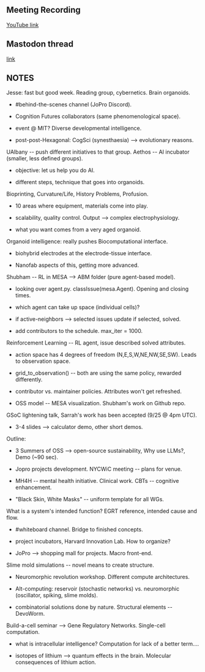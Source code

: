 ## Meeting Recording

[YouTube link](https://youtu.be/y8xTxVOtkts)

## Mastodon thread

[link](https://neuromatch.social/@OREL/113097945436254645)

## NOTES
Jesse: fast but good week. Reading group, cybernetics. Brain organoids.

* #behind-the-scenes channel (JoPro Discord).

* Cognition Futures collaborators (same phenomenological space).

* event @ MIT? Diverse developmental intelligence.

* post-post-Hexagonal: CogSci (synesthaesia) --> evolutionary reasons.


UAlbany -- push different initiatives to that group. Aethos -- AI incubator (smaller, less defined 
groups).

* objective: let us help you do AI.

* different steps, technique that goes into organoids.


Bioprinting, Curvature/Life, History Problems, Profusion.

* 10 areas where equipment, materials come into play.

* scalability, quality control. Output --> complex electrophysiology.

* what you want comes from a very aged organoid.


Organoid intelligence: really pushes Biocomputational interface.

* biohybrid electrodes at the electrode-tissue interface.

* Nanofab aspects of this, getting more advanced.


Shubham -- RL in MESA --> ABM folder (pure agent-based model). 

* looking over agent.py. classIssue(mesa.Agent). Opening and closing times.

* which agent can take up space (individual cells)?

* if active-neighbors --> selected issues update if selected, solved.

* add contributors to the schedule. max_iter = 1000.


Reinforcement Learning -- RL agent, issue described solved attributes.

* action space has 4 degrees of freedom (N,E,S,W,NE,NW,SE,SW). Leads to observation space.

* grid_to_observation() -- both are using the same policy, rewarded differently.

* contributor vs. maintainer policies. Attributes won't get refreshed.

* OSS model -- MESA visualization. Shubham's work on Github repo.


GSoC lightening talk, Sarrah's work has been accepted (9/25 @ 4pm UTC).

* 3-4 slides --> calculator demo, other short demos.

Outline:

* 3 Summers of OSS --> open-source sustainability, Why use LLMs?, Demo (~90 sec). 

* Jopro projects development. NYCWiC meeting -- plans for venue.

* MH4H -- mental health initiative. Clinical work. CBTs -- cognitive enhancement.

* "Black Skin, White Masks" -- uniform template for all WGs.


What is a system's intended function? EGRT reference, intended cause and flow.

* #whiteboard channel. Bridge to finished concepts.

* project incubators, Harvard Innovation Lab. How to organize? 

* JoPro --> shopping mall for projects. Macro front-end.


Slime mold simulations -- novel means to create structure.

* Neuromorphic revolution workshop. Different compute architectures.

* Alt-computing: reservoir (stochastic networks) vs. neuromorphic (oscillator, spiking, slime molds).

* combinatorial solutions done by nature. Structural elements -- DevoWorm.


Build-a-cell seminar --> Gene Regulatory Networks. Single-cell computation.

* what is intracellular intelligence? Computation for lack of a better term....

* isotopes of lithium --> quantum effects in the brain. Molecular consequences of lithium action.
